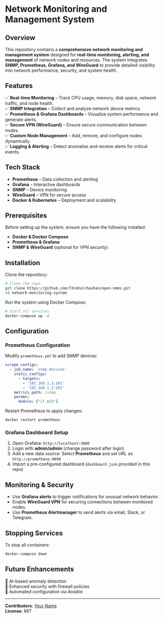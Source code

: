 # Network Monitoring and Management System

## Overview
This repository contains a **comprehensive network monitoring and management system** designed for **real-time monitoring, alerting, and management** of network nodes and resources. The system integrates **SNMP, Prometheus, Grafana, and WireGuard** to provide detailed visibility into network performance, security, and system health.

## Features
✅ **Real-time Monitoring** – Track CPU usage, memory, disk space, network traffic, and node health.  
✅ **SNMP Integration** – Collect and analyze network device metrics.  
✅ **Prometheus & Grafana Dashboards** – Visualize system performance and generate alerts.  
✅ **Secure VPN (WireGuard)** – Ensure secure communication between nodes.  
✅ **Custom Node Management** – Add, remove, and configure nodes dynamically.  
✅ **Logging & Alerting** – Detect anomalies and receive alerts for critical events.  

## Tech Stack
- **Prometheus** – Data collection and alerting  
- **Grafana** – Interactive dashboards  
- **SNMP** – Device monitoring  
- **WireGuard** – VPN for secure access  
- **Docker & Kubernetes** – Deployment and scalability  

## Prerequisites
Before setting up the system, ensure you have the following installed:
- **Docker & Docker Compose**
- **Prometheus & Grafana**
- **SNMP & WireGuard** (optional for VPN security)

## Installation
Clone the repository:
```bash
# Clone the repo
git clone https://github.com/73rahulchauhan/open-nmms.git
cd network-monitoring-system
```

Run the system using Docker Compose:
```bash
# Start all services
docker-compose up -d
```

## Configuration
### **Prometheus Configuration**
Modify `prometheus.yml` to add SNMP devices:
```yaml
scrape_configs:
  - job_name: 'snmp_devices'
    static_configs:
      - targets:
        - '192.168.1.1:161'
        - '192.168.1.2:161'
    metrics_path: /snmp
    params:
      module: ["if_mib"]
```
Restart Prometheus to apply changes:
```bash
docker restart prometheus
```

### **Grafana Dashboard Setup**
1. Open Grafana: `http://localhost:3000`
2. Login with **admin/admin** (change password after login)
3. Add a new data source: Select **Prometheus** and set URL as `http://prometheus:9090`
4. Import a pre-configured dashboard (`dashboard.json` provided in this repo)

## Monitoring & Security
- Use **Grafana alerts** to trigger notifications for unusual network behavior.
- Enable **WireGuard VPN** for securing connections between monitored nodes.
- Use **Prometheus Alertmanager** to send alerts via email, Slack, or Telegram.

## Stopping Services
To stop all containers:
```bash
docker-compose down
```

## Future Enhancements
🚀 AI-based anomaly detection  
🚀 Enhanced security with firewall policies  
🚀 Automated configuration via Ansible  

---
**Contributors**: [Your Name](https://github.com/your-username)  
**License**: MIT  

